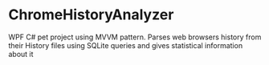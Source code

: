 # ChromeHistoryAnalyzer
 WPF C# pet project using MVVM pattern. Parses web browsers history from their History files using SQLite queries and gives statistical information about it

